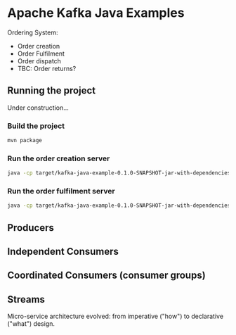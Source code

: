 # Apache Kafka Java Examples

Ordering System:

  - Order creation
  - Order Fulfilment
  - Order dispatch
  - TBC: Order returns?


## Running the project

Under construction...

### Build the project

```bash
mvn package
```

### Run the order creation server

```bash
java -cp target/kafka-java-example-0.1.0-SNAPSHOT-jar-with-dependencies.jar seborama.demo1.kafka.OrderCreationServer
```

### Run the order fulfilment server

```bash
java -cp target/kafka-java-example-0.1.0-SNAPSHOT-jar-with-dependencies.jar seborama.demo1.kafka.OrderFulfilmentServer
```

## Producers

## Independent Consumers

## Coordinated Consumers (consumer groups)

## Streams

Micro-service architecture evolved: from imperative ("how") to declarative ("what") design.
